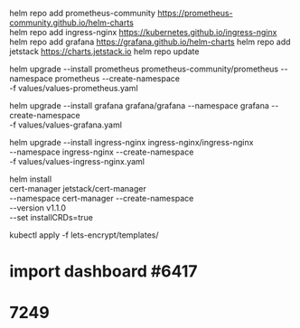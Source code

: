 


helm repo add prometheus-community https://prometheus-community.github.io/helm-charts                        
helm repo add ingress-nginx https://kubernetes.github.io/ingress-nginx
helm repo add grafana https://grafana.github.io/helm-charts
helm repo add jetstack https://charts.jetstack.io
helm repo update


helm upgrade --install prometheus prometheus-community/prometheus --namespace prometheus --create-namespace \
    -f  values/values-prometheus.yaml

helm upgrade --install  grafana grafana/grafana --namespace grafana --create-namespace \
    -f  values/values-grafana.yaml

helm upgrade --install  ingress-nginx ingress-nginx/ingress-nginx \
    --namespace ingress-nginx --create-namespace \
    -f  values/values-ingress-nginx.yaml

helm install \
  cert-manager jetstack/cert-manager \
  --namespace cert-manager --create-namespace \
  --version v1.1.0 \
  --set installCRDs=true

kubectl apply -f  lets-encrypt/templates/

# import dashboard #6417
# 7249

